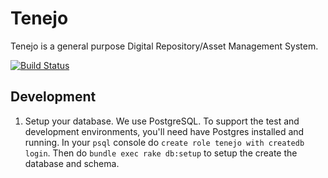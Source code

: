 Tenejo
======

Tenejo is a general purpose Digital Repository/Asset Management System.

[![Build Status](https://travis-ci.org/curationexperts/tenejo.svg?branch=master)](https://travis-ci.org/curationexperts/tenejo)

Development
-----------

1. Setup your database.
   We use PostgreSQL. To support the test and development environments, you'll
   need have Postgres installed and running. In your `psql` console do
   `create role tenejo with createdb login`. Then do
   `bundle exec rake db:setup` to setup the create the database and schema.
